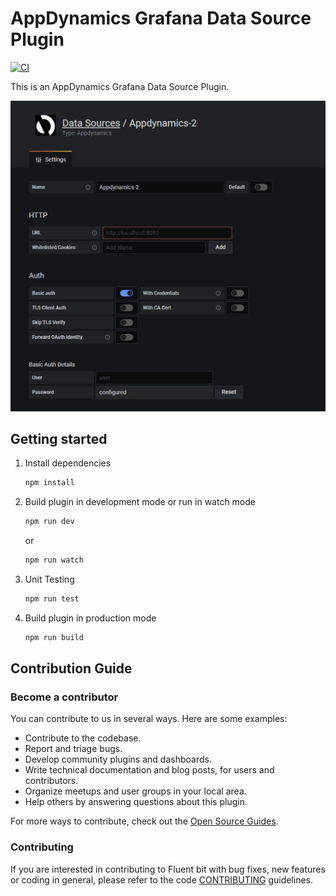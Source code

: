 # AppDynamics Grafana Data Source Plugin

[![CI](https://github.com/morganstanley/Plug-in-AppDynamics-Data-Source/actions/workflows/main.yml/badge.svg)](https://github.com/morganstanley/Plug-in-AppDynamics-Data-Source/actions/workflows/main.yml)

This is an AppDynamics Grafana Data Source Plugin.

![AppD plugin screenshot](./img/AppD.png) 

## Getting started

1. Install dependencies

   ```bash
   npm install
   ```

2. Build plugin in development mode or run in watch mode

   ```bash
   npm run dev
   ```

   or

   ```bash
   npm run watch
   ```

3. Unit Testing

   ```bash
   npm run test
   ```

4. Build plugin in production mode

   ```bash
   npm run build
   ```

## Contribution Guide

### Become a contributor

You can contribute to us in several ways. Here are some examples:

- Contribute to the codebase.
- Report and triage bugs.
- Develop community plugins and dashboards.
- Write technical documentation and blog posts, for users and contributors.
- Organize meetups and user groups in your local area.
- Help others by answering questions about this plugin.

For more ways to contribute, check out the [Open Source Guides](https://opensource.guide/how-to-contribute/).

### Contributing
If you are interested in contributing to Fluent bit with bug fixes, new features or coding in general, please refer to the code [CONTRIBUTING](./CONTRIBUTING.md) guidelines. 
